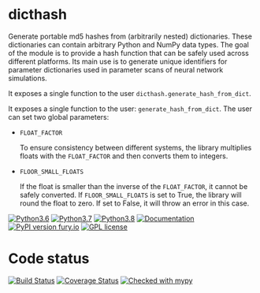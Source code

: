 dicthash
========

Generate portable md5 hashes from (arbitrarily nested) dictionaries. These dictionaries can contain arbitrary Python and NumPy data types. The goal of the module is to provide a hash function that can be safely used across different platforms. Its main use is to generate unique identifiers for parameter dictionaries used in parameter scans of neural network simulations.

It exposes a single function to the user `dicthash.generate_hash_from_dict`.


It exposes a single function to the user: `generate_hash_from_dict`.
The user can set two global parameters:

- `FLOAT_FACTOR`
  
  To ensure consistency between different systems, the library
  multiplies floats with the `FLOAT_FACTOR` and then converts them to
  integers.

- `FLOOR_SMALL_FLOATS`
  
  If the float is smaller than the inverse of the `FLOAT_FACTOR`, it
  cannot be safely converted. If `FLOOR_SMALL_FLOATS` is set to True,
  the library will round the float to zero. If set to False, it will
  throw an error in this case.
  

[![Python3.6](https://img.shields.io/badge/python-3.6-red.svg)](https://www.python.org/downloads/release/python-369/)
[![Python3.7](https://img.shields.io/badge/python-3.7-red.svg)](https://www.python.org/)
[![Python3.8](https://img.shields.io/badge/python-3.8-red.svg)](https://www.python.org/)
[![Documentation](https://readthedocs.org/projects/python-dicthash/badge/?version=latest)](https://python-dicthash.readthedocs.io/en/latest/)
[![PyPI version fury.io](https://d25lcipzij17d.cloudfront.net/badge.svg?id=py&type=6&v=0.0.2&x2=0)](https://pypi.org/project/dicthash/)
[![GPL license](https://img.shields.io/badge/License-GPLv2-blue.svg)](https://www.gnu.org/licenses/old-licenses/gpl-2.0.html)

Code status
===========

[![Build Status](https://travis-ci.org/INM-6/python-dicthash.svg?branch=master)](https://travis-ci.org/INM-6/python-dicthash)
[![Coverage Status](https://coveralls.io/repos/github/INM-6/python-dicthash/badge.svg?branch=master)](https://coveralls.io/github/INM-6/python-dicthash?branch=master)
[![Checked with mypy](http://www.mypy-lang.org/static/mypy_badge.svg)](http://mypy-lang.org/)
